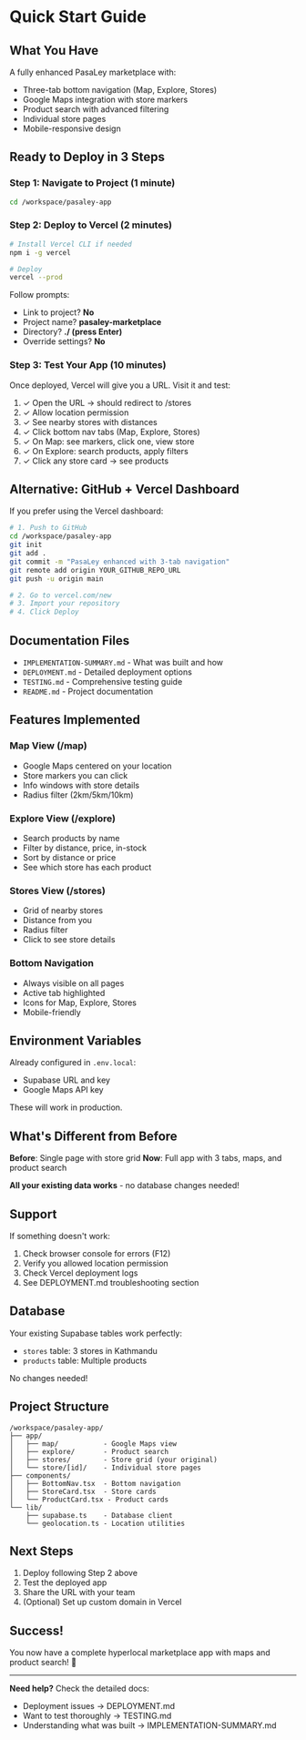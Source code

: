 # Quick Start Guide

## What You Have
A fully enhanced PasaLey marketplace with:
- Three-tab bottom navigation (Map, Explore, Stores)
- Google Maps integration with store markers
- Product search with advanced filtering
- Individual store pages
- Mobile-responsive design

## Ready to Deploy in 3 Steps

### Step 1: Navigate to Project (1 minute)
```bash
cd /workspace/pasaley-app
```

### Step 2: Deploy to Vercel (2 minutes)
```bash
# Install Vercel CLI if needed
npm i -g vercel

# Deploy
vercel --prod
```

Follow prompts:
- Link to project? **No**
- Project name? **pasaley-marketplace**
- Directory? **./  (press Enter)**
- Override settings? **No**

### Step 3: Test Your App (10 minutes)
Once deployed, Vercel will give you a URL. Visit it and test:

1. ✓ Open the URL → should redirect to /stores
2. ✓ Allow location permission
3. ✓ See nearby stores with distances
4. ✓ Click bottom nav tabs (Map, Explore, Stores)
5. ✓ On Map: see markers, click one, view store
6. ✓ On Explore: search products, apply filters
7. ✓ Click any store card → see products

## Alternative: GitHub + Vercel Dashboard
If you prefer using the Vercel dashboard:

```bash
# 1. Push to GitHub
cd /workspace/pasaley-app
git init
git add .
git commit -m "PasaLey enhanced with 3-tab navigation"
git remote add origin YOUR_GITHUB_REPO_URL
git push -u origin main

# 2. Go to vercel.com/new
# 3. Import your repository
# 4. Click Deploy
```

## Documentation Files
- `IMPLEMENTATION-SUMMARY.md` - What was built and how
- `DEPLOYMENT.md` - Detailed deployment options
- `TESTING.md` - Comprehensive testing guide
- `README.md` - Project documentation

## Features Implemented

### Map View (/map)
- Google Maps centered on your location
- Store markers you can click
- Info windows with store details
- Radius filter (2km/5km/10km)

### Explore View (/explore)
- Search products by name
- Filter by distance, price, in-stock
- Sort by distance or price
- See which store has each product

### Stores View (/stores)
- Grid of nearby stores
- Distance from you
- Radius filter
- Click to see store details

### Bottom Navigation
- Always visible on all pages
- Active tab highlighted
- Icons for Map, Explore, Stores
- Mobile-friendly

## Environment Variables
Already configured in `.env.local`:
- Supabase URL and key
- Google Maps API key

These will work in production.

## What's Different from Before
**Before**: Single page with store grid
**Now**: Full app with 3 tabs, maps, and product search

**All your existing data works** - no database changes needed!

## Support
If something doesn't work:
1. Check browser console for errors (F12)
2. Verify you allowed location permission
3. Check Vercel deployment logs
4. See DEPLOYMENT.md troubleshooting section

## Database
Your existing Supabase tables work perfectly:
- `stores` table: 3 stores in Kathmandu
- `products` table: Multiple products

No changes needed!

## Project Structure
```
/workspace/pasaley-app/
├── app/
│   ├── map/           - Google Maps view
│   ├── explore/       - Product search
│   ├── stores/        - Store grid (your original)
│   └── store/[id]/    - Individual store pages
├── components/
│   ├── BottomNav.tsx  - Bottom navigation
│   ├── StoreCard.tsx  - Store cards
│   └── ProductCard.tsx - Product cards
└── lib/
    ├── supabase.ts    - Database client
    └── geolocation.ts - Location utilities
```

## Next Steps
1. Deploy following Step 2 above
2. Test the deployed app
3. Share the URL with your team
4. (Optional) Set up custom domain in Vercel

## Success!
You now have a complete hyperlocal marketplace app with maps and product search! 🎉

---

**Need help?** Check the detailed docs:
- Deployment issues → DEPLOYMENT.md
- Want to test thoroughly → TESTING.md
- Understanding what was built → IMPLEMENTATION-SUMMARY.md
